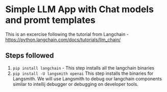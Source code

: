 # Simple LLM App with Chat models and promt templates

This is an excercise following the tutorial from Langchain - https://python.langchain.com/docs/tutorials/llm_chain/

## Steps followed
1. ```pip install langchain``` - This step installs all the langchain binaries
2. ```pip install -U langsmith openai``` This step installs the binaries for Langsmith. We will use Langsmith to debug our langchain components similar to intellij debugger or debugging on developer tools.
